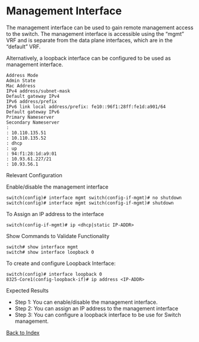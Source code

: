 # Management Interface 

The management interface can be used to gain remote management access to the switch. The management interface is accessible using the “mgmt” VRF and is separate from the data plane interfaces, which are in the “default” VRF. 

Alternatively, a loopback interface can be configured to be used as management interface.

```
Address Mode
Admin State
Mac Address
IPv4 address/subnet-mask
Default gateway IPv4
IPv6 address/prefix
IPv6 link local address/prefix: fe10::96f1:28ff:fe1d:a901/64
Default gateway IPv6
Primary Nameserver
Secondary Nameserver
:
: 10.110.135.51
: 10.110.135.52
: dhcp
: up
: 94:f1:28:1d:a9:01
: 10.93.61.227/21
: 10.93.56.1
```

Relevant Configuration

Enable/disable the management interface 

```
switch(config)# interface mgmt switch(config-if-mgmt)# no shutdown
switch(config)# interface mgmt switch(config-if-mgmt)# shutdown
```

To Assign an IP address to the interface 
```
switch(config-if-mgmt)# ip <dhcp|static IP-ADDR> 
```
Show Commands to Validate Functionality

```
switch# show interface mgmt
switch# show interface loopback 0
```

To create and configure Loopback Interface: 

```
switch(config)# interface loopback 0 
8325-Core1(config-loopback-if)# ip address <IP-ADDR> 
```

Expected Results 

* Step 1: You can enable/disable the management interface.
* Step 2: You can assign an IP address to the management interface 
* Step 3: You can configure a loopback interface to be use for Switch management. 

[Back to Index](#index)

